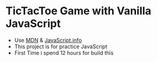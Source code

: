 # TicTacToe Game with Vanilla JavaScript

- Use [MDN](https://developer.mozilla.org/en-US) & [JavaScript.info](https://javascript.info)
- This project is for practice JavaScript
- First Time i spend 12 hours for build this
